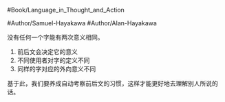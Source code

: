 #Book/Language_in_Thought_and_Action 

#Author/Samuel-Hayakawa 
#Author/Alan-Hayakawa 

没有任何一个字能有两次意义相同。
1. 前后文会决定它的意义
2. 不同使用者对字的定义不同
3. 同样的字对应的外向意义不同

基于此，我们要养成自动考察前后文的习惯，这样才能更好地去理解别人所说的话。
